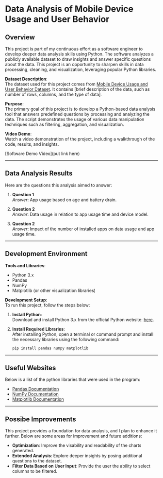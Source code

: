 # Data Analysis of Mobile Device Usage and User Behavior

## Overview

This project is part of my continuous effort as a software engineer to develop deeper data analysis skills using Python. The software analyzes a publicly available dataset to draw insights and answer specific questions about the data. This project is an opportunity to sharpen skills in data processing, cleaning, and visualization, leveraging popular Python libraries.

**Dataset Description**:  
The dataset used for this project comes from [Mobile Device Usage and User Behavior Dataset](https://www.kaggle.com/datasets/valakhorasani/mobile-device-usage-and-user-behavior-dataset). It contains [brief description of the data, such as number of rows, columns, and the type of data].

**Purpose**:  
The primary goal of this project is to develop a Python-based data analysis tool that answers predefined questions by processing and analyzing the data. The script demonstrates the usage of various data manipulation techniques such as filtering, aggregation, and visualization.

**Video Demo**:  
Watch a video demonstration of the project, including a walkthrough of the code, results, and insights.

[Software Demo Video](put link here)

---

## Data Analysis Results

Here are the questions this analysis aimed to answer:

1. **Question 1**  
   _Answer_: App usage based on age and battery drain.
   
2. **Question 2**  
   _Answer_: Data usage in relation to app usage time and device model.

3. **Question 2**  
   _Answer_: Impact of the number of installed apps on data usage and app usage time.

---

## Development Environment

**Tools and Libraries**:  
- Python 3.x
- Pandas
- NumPy
- Matplotlib (or other visualization libraries)

**Development Setup**:  
To run this project, follow the steps below:

1. **Install Python**:  
   Download and install Python 3.x from the official Python website: [here](https://www.python.org/downloads/).
   
2. **Install Required Libraries**:  
   After installing Python, open a terminal or command prompt and install the necessary libraries using the following command:
   ```bash
   pip install pandas numpy matplotlib

---

## Useful Websites

Below is a list of the python libraries that were used in the program:

* [Pandas Documentation](https://pandas.pydata.org/docs/)
* [NumPy Documentation](https://numpy.org/doc/)
* [Matplotlib Documentation](https://matplotlib.org/stable/users/index.html)

---

## Possibe Improvements

This project provides a foundation for data analysis, and I plan to enhance it further. Below are some areas for improvement and future additions:

* **Optimization**: Improve the visability and readability of the  charts generated.
* **Extended Analysis**: Explore deeper insights by posing additional questions to the dataset.
* **Filter Data Based on User Input**: Provide the user the ability to select columns to be filtered.